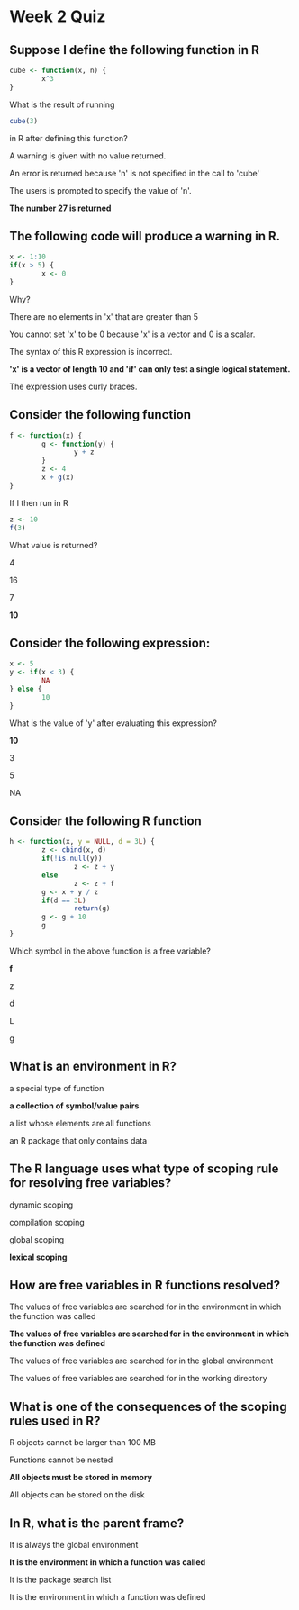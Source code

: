 Week 2 Quiz
======================



Suppose I define the following function in R
--------------------

```r
cube <- function(x, n) {
        x^3
}
```
What is the result of running
```r
cube(3)
```
in R after defining this function?

A warning is given with no value returned.

An error is returned because 'n' is not specified in the call to 'cube'

The users is prompted to specify the value of 'n'.

**The number 27 is returned**


The following code will produce a warning in R.
-----------

```r
x <- 1:10
if(x > 5) {
        x <- 0
}
```
Why?

There are no elements in 'x' that are greater than 5

You cannot set 'x' to be 0 because 'x' is a vector and 0 is a scalar.

The syntax of this R expression is incorrect.

**'x' is a vector of length 10 and 'if' can only test a single logical statement.**

The expression uses curly braces.


Consider the following function
-----------

```r
f <- function(x) {
        g <- function(y) {
                y + z
        }
        z <- 4
        x + g(x)
}
```
If I then run in R



```r
z <- 10
f(3)
```
What value is returned?

4

16

7

**10**

Consider the following expression:
-----------

```r
x <- 5
y <- if(x < 3) {
        NA
} else {
        10
}
```
What is the value of 'y' after evaluating this expression?

**10**

3

5

NA

Consider the following R function
-----------

```r
h <- function(x, y = NULL, d = 3L) {
        z <- cbind(x, d)
        if(!is.null(y))
                z <- z + y
        else
                z <- z + f
        g <- x + y / z
        if(d == 3L)
                return(g)
        g <- g + 10
        g
}
```

Which symbol in the above function is a free variable?

**f**

z

d

L

g

What is an environment in R?
-----------

a special type of function

**a collection of symbol/value pairs**

a list whose elements are all functions

an R package that only contains data

The R language uses what type of scoping rule for resolving free variables?
-----------

dynamic scoping

compilation scoping

global scoping

**lexical scoping**


How are free variables in R functions resolved?
-----------
The values of free variables are searched for in the environment in which the function was called

**The values of free variables are searched for in the environment in which the function was defined**

The values of free variables are searched for in the global environment

The values of free variables are searched for in the working directory


What is one of the consequences of the scoping rules used in R?
-----------
R objects cannot be larger than 100 MB

Functions cannot be nested

**All objects must be stored in memory**

All objects can be stored on the disk


In R, what is the parent frame?
-----------
It is always the global environment

**It is the environment in which a function was called**

It is the package search list

It is the environment in which a function was defined

